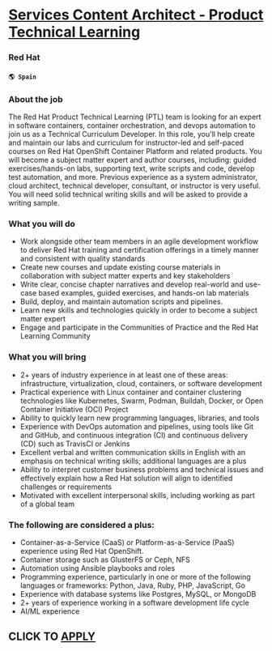 # [Services Content Architect - Product Technical Learning](https://www.remotewlb.com/apply/services-content-architect-product-technical-learning)  
### Red Hat  
#### `🌎 Spain`  

### About the job

The Red Hat Product Technical Learning (PTL) team is looking for an expert in software containers, container orchestration, and devops automation to join us as a Technical Curriculum Developer. In this role, you'll help create and maintain our labs and curriculum for instructor-led and self-paced courses on Red Hat OpenShift Container Platform and related products. You will become a subject matter expert and author courses, including: guided exercises/hands-on labs, supporting text, write scripts and code, develop test automation, and more. Previous experience as a system administrator, cloud architect, technical developer, consultant, or instructor is very useful. You will need solid technical writing skills and will be asked to provide a writing sample.

### What you will do

  * Work alongside other team members in an agile development workflow to deliver Red Hat training and certification offerings in a timely manner and consistent with quality standards
  * Create new courses and update existing course materials in collaboration with subject matter experts and key stakeholders
  * Write clear, concise chapter narratives and develop real-world and use-case based examples, guided exercises, and hands-on lab materials
  * Build, deploy, and maintain automation scripts and pipelines.
  * Learn new skills and technologies quickly in order to become a subject matter expert
  * Engage and participate in the Communities of Practice and the Red Hat Learning Community

### What you will bring

  * 2+ years of industry experience in at least one of these areas: infrastructure, virtualization, cloud, containers, or software development
  * Practical experience with Linux container and container clustering technologies like Kubernetes, Swarm, Podman, Buildah, Docker, or Open Container Initiative (OCI) Project
  * Ability to quickly learn new programming languages, libraries, and tools
  * Experience with DevOps automation and pipelines, using tools like Git and GitHub, and continuous integration (CI) and continuous delivery (CD) such as TravisCI or Jenkins
  * Excellent verbal and written communication skills in English with an emphasis on technical writing skills; additional languages are a plus
  * Ability to interpret customer business problems and technical issues and effectively explain how a Red Hat solution will align to identified challenges or requirements
  * Motivated with excellent interpersonal skills, including working as part of a global team

### The following are considered a plus:

  * Container-as-a-Service (CaaS) or Platform-as-a-Service (PaaS) experience using Red Hat OpenShift.
  * Container storage such as GlusterFS or Ceph, NFS
  * Automation using Ansible playbooks and roles
  * Programming experience, particularly in one or more of the following languages or frameworks: Python, Java, Ruby, PHP, JavaScript, Go
  * Experience with database systems like Postgres, MySQL, or MongoDB
  * 2+ years of experience working in a software development life cycle
  * AI/ML experience 

  
## CLICK TO [APPLY](https://www.remotewlb.com/apply/services-content-architect-product-technical-learning)

